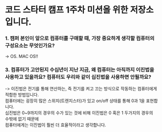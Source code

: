 # 코드 스타터 캠프 1주차 미션을 위한 저장소입니다.

### 1. 캠퍼 본인이 앞으로 컴퓨터를 구매할 때, 가장 중요하게 생각할 컴퓨터의 구성요소는 무엇인가요?
-> OS. MAC OS!!

### 3. 컴퓨터가 고안된지 수십년이 지난 지금, 왜 컴퓨터는 아직까지 이진법을 사용하고 있을까요? 컴퓨터도 우리와 같이 십진법을 사용하면 안될까요?
-> 이진법은 전기를 통해 연산하는, 즉 전기를 켜고 끄는 방식으로 작동하는 컴퓨터에게 적합한 방법입니다.<br>
컴퓨터에는 굉장히 많은 스위치(트렌지스터)가 있고 on/off 상태를 통해 0과 1을 표현합니다.<br>
십진법은 0~9까지의 경우의 수가 있는 것에 비해 이진법은 0 혹은 1 두가지의 경우의 수밖에 없기 때문에<br>
컴퓨터에게는 이진법이 훨씬 더 효율적이라고 생각합니다.<br>
